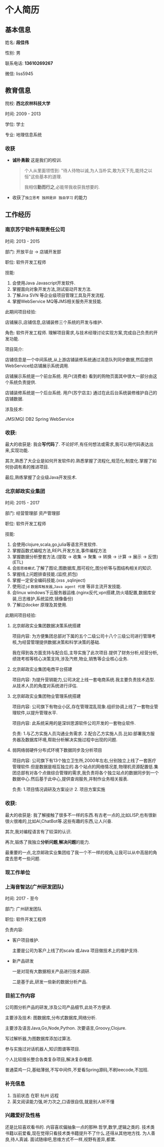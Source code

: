 # 个人简历

## 基本信息

 姓名: ****段佳伟****

 性别: 男

 联系电话: **13610269267**

 微信: liss5945


## 教育信息

院校:  ****西北农林科技大学****

时间: 2009 - 2013

学位: 学士 

专业:  地理信息系统

### 收获

- **诚朴勇毅** 这是我们的校训.
  > 个人从里面领悟到: "待人待物以诚,为人当朴实,敢为天下先,能持之以恒"这些基本的道理.
  >
  > 我相信****勤而行之****,必能带我收获我想要的.
- 收获了`独立思考 独辨是非 独自学习` 的能力

## 工作经历
### 南京苏宁软件有限责任公司

时间: 2013 - 2015

部门: 开放平台 -> 店铺开发部

职位: 软件开发工程师

技能: 
 1. 会使用Java Javascript开发软件.
 2. 掌握面向对象开发方法,测试驱动开发方法.
 3. 了解Jira SVN 等企业级项目管理工具及开发流程.
 4. 掌握WebService MQ等JMS相关服务开发技能.

此期间项目经验:
    
店铺展示,店铺信息,店铺装修三个系统的开发与维护.

角色: 软件开发工程师. 理解项目需求,与技术经理讨论实现方案,完成自己负责的开发功能.

项目简介: 

店铺信息是一个中间系统,从上游店铺装修系统通过消息队列同步数据,然后提供WebService给店铺展示系统调用.

店铺展示系统是一个前台系统. 用户(消费者) 看到的购物页面其中很大一部分由这个系统负责提供.

店铺装修系统是一个后台系统. 用户(苏宁店主) 通过在此后台系统装修维护自己的店铺数据.

涉及技术:

JMS(MQ) DB2 Spring WebService


### 收获:

 最大的收获是: 我会****写代码****了. 不论好坏,有任何想法或需求,我可以用代码表达出来,实现功能.
 
 其次,熟悉了大企业是如何开发软件的.熟悉掌握了流程化,规范化,制度化.掌握了如何协调有素的推进项目.

 最后,熟练掌握了企业级Java开发技术.


### 北京邮政实业集团

时间: 2015 - 2017

部门: 经营管理部 资产管理部

职位: 软件开发工程师

技能: 
  1. 会使用clojure,scala,go,julia等语言开发软件.
  2. 掌握函数式编程方法,REPL开发方法,事件编程方法
  3. 掌握数据分析整套方法.(提取 -> 收集 -> 聚集 -> 转换 -> 计算 -> 展示 -> 反馈)(ETL)
  4. 会`图思维模式`.了解了图论,图数据库,图可视化,图分析等与图结构相关的知识.
  5. 掌握线上问题排查技能.(监控,抓包)
  6. 掌握一定安全编码技能.(xss ,sqlinject)
  7. 使用过`jd` `数据库触发器`,`Java agent 代理` 等非主流开发技能.
  8. 会linux windows下云服务器运维.(nginx反代,vpn搭建,防火墙配置,数据库安装,日志维护,系统监控,镜像备份)
  9. 了解过docker 原理及其使用.

此期间项目经验:
  1. 北京邮政实业集团数据决策系统搭建
      
      项目内容: 为方便集团总部对下属的五个二级公司十八个三级公司进行管理考核,为经营管理提供数据决策和科学决策的基础.

      我在得到各方面支持与配合后,主导实施了此次项目.提供了财务分析,经营分析,绩效考核等核心决策支持,涉及汽修,物业,销售等企业核心业务.

  2. 北京邮政实业集团电商平台搭建

     项目内容: 为提升营销能力,公司决定上线一套电商系统.我主要负责技术选型.从技术人员的角度对系统进行评估.

  3. 北京邮政实业集团物业管理系统搭建

      项目内容: 公司旗下有物业小区,存在管理混乱现象.组织协调上线了一套物业管理软件,以提升管理水平.
  
      项目内容: 此系统采用的是深圳思源软件公司开发的一套物业软件. 
  
      负责: 1.与乙方实施人员沟通业务需求. 
           2.配合乙方实施人员.比如:部署我方服务器及数据库环境,帮助分析解决实施过程中出现的问题.
  
  4. 弱网络弱硬件分布式环境下数据同步及分析项目
    
       项目内容: 公司旗下有13个独立卫生所,2000年左右,分别独立上线了一套医疗管理软件.但是数据是相互独立的.各个站点的网络情况差,物理机资源配置低.集团总部有对各个点做综合管理的需求,我负责将各个独立站点的数据同步到一个数据中心.然后基于此中心,提供查询服务,并制作业务相关报表.

       负责: 1.项目情况调研及方案设计
                  2. 项目方案实施
### 收获:
最大的收获是: 我了解接触了很多不一样的东西.有古老一点的,比如LISP,也有很新很火很难的,比如AI,ChatBot等.这些有趣的东西,让人兴奋.

其次,我对编程语言有了较深的认识.

再次,锻炼了我独立**分析问题**,**解决问题**的能力.

最重要的一点,北京邮政实业集团给了我一个不一样的视角,让我可以从中高层的角度去思考一些问题.


### 现工作单位
### 上海音智达(广州研发团队)

时间: 2017 - 至今

部门: 广州研发团队

职位: 软件开发工程师

负责内容:
  - 客户项目维护. 

    主要是公司为客户上线了的scala 或Java 项目做技术上的维护支持.
  - 新产品研发
  
    一是对现有大数据相关产品进行技术调研. 
  
    二是基于此,研发一些新的数据分析产品.

### 目前工作内容
公司图分析产品的研发,涉及公司产品细节,此处不方便讲.

主要涉及技术: 图数据库,分布式数据库,网络分析.

主要涉及语言Java,Go,Node,Python. 次要语言,Groovy,Clojure.

写过解析器,为图数据库添加过算法.

参与实施过对话机器人,知识图谱等项目.

个人比较擅长整合各类复杂项目,解决复杂难题.

普通菜鸡一只,基础薄弱,不写中间件,不爱看Spring源码,不刷leecode,不加班.
### 补充信息
1. 当前状态 在职 杭州 远程 
2. 英文阅读能力强,听力次之,口语很自信,就是别人听不懂

### 兴趣爱好及性格

还是比较喜欢看书的. 内容喜欢偏抽象一点的那种.哲学,数学,逻辑之类的.
技术类书籍以前爱看,现在觉得只看技术类书籍提升不了什么.还得从其他地方找.
为人善良,待人真诚. 面试随缘吧,思维方式不一样,视野有差异,都累.
